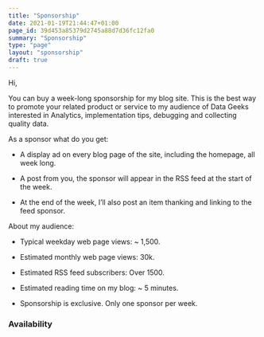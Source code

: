 ```yaml
---
title: "Sponsorship"
date: 2021-01-19T21:44:47+01:00
page_id: 39d453a85379d2745a88d7d36fc12fa0
summary: "Sponsorship"
type: "page"
layout: "sponsorship"
draft: true
---
```


Hi,

You can buy a week-long sponsorship for my blog site. This is the best way to promote your related product or service to my audience of Data Geeks interested in Analytics, implementation tips, debugging and collecting quality data.

As a sponsor what do you get:

* A display ad on every blog page of the site, including the homepage, all week long.

* A post from you, the sponsor will appear in the RSS feed at the start of the week.

* At the end of the week, I’ll also post an item thanking and linking to the feed sponsor.


About my audience:

* Typical weekday web page views: ~ 1,500.

* Estimated monthly web page views: 30k.

* Estimated RSS feed subscribers: Over 1500.

* Estimated reading time on my blog: ~ 5 minutes.

* Sponsorship is exclusive. Only one sponsor per week.

### Availability
